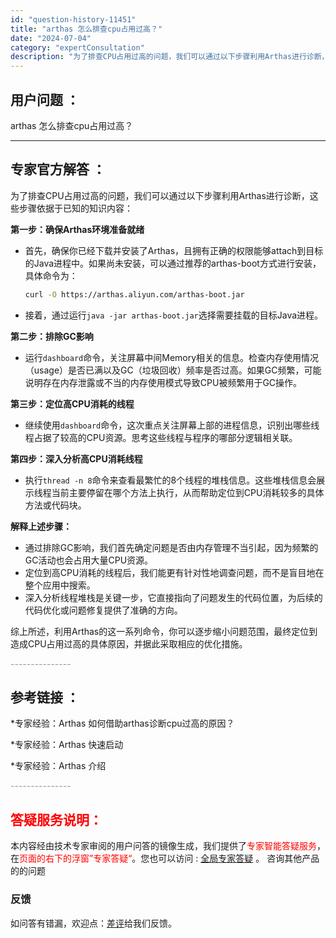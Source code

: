 ```yaml
---
id: "question-history-11451"
title: "arthas 怎么排查cpu占用过高？"
date: "2024-07-04"
category: "expertConsultation"
description: "为了排查CPU占用过高的问题，我们可以通过以下步骤利用Arthas进行诊断，这些步骤依据于已知的知识内容：**第一步：确保Arthas环境准备就绪**- 首先，确保你已经下载并安装了Arthas，且拥有正确的权限能够attach到目标的Java进程中。如果尚未安装，可以通过推荐的arthas-boo"
---
```


## 用户问题 ： 
 arthas 怎么排查cpu占用过高？  

---------------
## 专家官方解答 ：

为了排查CPU占用过高的问题，我们可以通过以下步骤利用Arthas进行诊断，这些步骤依据于已知的知识内容：

**第一步：确保Arthas环境准备就绪**
- 首先，确保你已经下载并安装了Arthas，且拥有正确的权限能够attach到目标的Java进程中。如果尚未安装，可以通过推荐的arthas-boot方式进行安装，具体命令为：
  ```bash
  curl -O https://arthas.aliyun.com/arthas-boot.jar
  ```
- 接着，通过运行`java -jar arthas-boot.jar`选择需要挂载的目标Java进程。

**第二步：排除GC影响**
- 运行`dashboard`命令，关注屏幕中间Memory相关的信息。检查内存使用情况（usage）是否已满以及GC（垃圾回收）频率是否过高。如果GC频繁，可能说明存在内存泄露或不当的内存使用模式导致CPU被频繁用于GC操作。

**第三步：定位高CPU消耗的线程**
- 继续使用`dashboard`命令，这次重点关注屏幕上部的进程信息，识别出哪些线程占据了较高的CPU资源。思考这些线程与程序的哪部分逻辑相关联。

**第四步：深入分析高CPU消耗线程**
- 执行`thread -n 8`命令来查看最繁忙的8个线程的堆栈信息。这些堆栈信息会展示线程当前主要停留在哪个方法上执行，从而帮助定位到CPU消耗较多的具体方法或代码块。

**解释上述步骤：**
- 通过排除GC影响，我们首先确定问题是否由内存管理不当引起，因为频繁的GC活动也会占用大量CPU资源。
- 定位到高CPU消耗的线程后，我们能更有针对性地调查问题，而不是盲目地在整个应用中搜索。
- 深入分析线程堆栈是关键一步，它直接指向了问题发生的代码位置，为后续的代码优化或问题修复提供了准确的方向。

综上所述，利用Arthas的这一系列命令，你可以逐步缩小问题范围，最终定位到造成CPU占用过高的具体原因，并据此采取相应的优化措施。


<font color="#949494">---------------</font> 


## 参考链接 ：

*专家经验：Arthas 如何借助arthas诊断cpu过高的原因？ 
 
 *专家经验：Arthas 快速启动 
 
 *专家经验：Arthas 介绍 


 <font color="#949494">---------------</font> 
 


## <font color="#FF0000">答疑服务说明：</font> 

本内容经由技术专家审阅的用户问答的镜像生成，我们提供了<font color="#FF0000">专家智能答疑服务</font>，在<font color="#FF0000">页面的右下的浮窗”专家答疑“</font>。您也可以访问 : [全局专家答疑](https://answer.opensource.alibaba.com/docs/intro) 。 咨询其他产品的的问题

### 反馈
如问答有错漏，欢迎点：[差评](https://ai.nacos.io/user/feedbackByEnhancerGradePOJOID?enhancerGradePOJOId=16045)给我们反馈。
